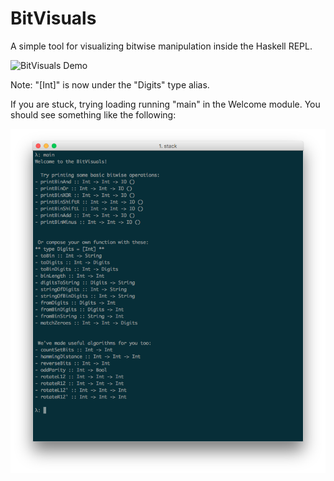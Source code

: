 # BitVisuals

A simple tool for visualizing bitwise manipulation inside the Haskell REPL.

![BitVisuals Demo](./extra/bitvis_demo_small.gif)


Note: "[Int]" is now under the "Digits" type alias.


If you are stuck, trying loading running "main" in the Welcome module. You should see something like the following:

![BitVisuals Methods](./extra/bitvis_methods.png)
